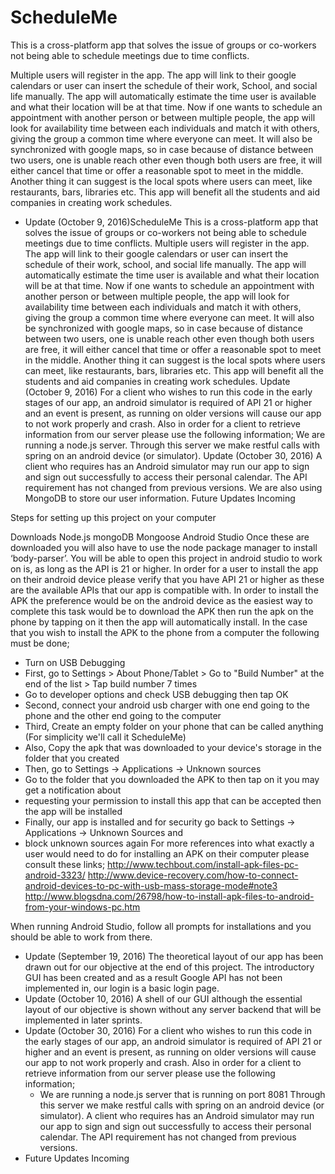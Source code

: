 # ScheduleMe

This is a cross-platform app that solves the issue of groups or co-workers not being able to schedule meetings due to time conflicts.

Multiple users will register in the app. The app will link to their google calendars or user can insert the schedule of their work,
School, and social life manually. The app will automatically estimate the time user is available and what their location will be at that
time. Now if one wants to schedule an appointment with another person or between multiple people, the app will look for availability time
between each individuals and match it with others, giving the group a common time where everyone can meet. It will also be synchronized
with google maps, so in case because of distance between two users, one is unable reach other even though both users are free, it will
either cancel that time or offer a reasonable spot to meet in the middle. Another thing it can suggest is the local spots where users can
meet, like restaurants, bars, libraries etc. This app will benefit all the students and aid companies in creating work schedules.

* Update (October 9, 2016)ScheduleMe
This is a cross-platform app that solves the issue of groups or co-workers not being able to schedule meetings due to time conflicts.
Multiple users will register in the app. The app will link to their google calendars or user can insert the schedule of their work, school, and social life manually. The app will automatically estimate the time user is available and what their location will be at that time. Now if one wants to schedule an appointment with another person or between multiple people, the app will look for availability time between each individuals and match it with others, giving the group a common time where everyone can meet. It will also be synchronized with google maps, so in case because of distance between two users, one is unable reach other even though both users are free, it will either cancel that time or offer a reasonable spot to meet in the middle. Another thing it can suggest is the local spots where users can meet, like restaurants, bars, libraries etc. This app will benefit all the students and aid companies in creating work schedules.
Update (October 9, 2016) For a client who wishes to run this code in the early stages of our app, an android simulator is required of API 21 or higher and an event is present, as running on older versions will cause our app to not work properly and crash. Also in order for a client to retrieve information from our server please use the following information;
We are running a node.js server. Through this server we make restful calls with spring on an android device (or simulator).
Update (October 30, 2016) A client who requires has an Android simulator may run our app to sign and sign out successfully to access their personal calendar. The API requirement has not changed from previous versions. We are also using MongoDB to store our user information.
Future Updates Incoming




Steps for setting up this project on your computer


Downloads
Node.js
mongoDB
Mongoose
Android Studio
Once these are downloaded you will also have to use the node package manager to install ‘body-parser’. You will be able to open this project in android studio to work on is, as long as the API is 21 or higher.  In order for a user to install the app on their android device please verify that you have API 21 or higher as these are the available APIs that our app is compatible with.  In order to install the APK the preference would be on the android device as the easiest way to complete this task would be to download the APK then run the apk on the phone by tapping on it then the app will automatically install.
In the case that you wish to install the APK to the phone from a computer the following must be done;
- Turn on USB Debugging 
- First, go to Settings > About Phone/Tablet > Go to "Build Number" at the end of the list > Tap build number 7 times
- Go to developer options and check USB debugging then tap OK 
- Second, connect your android usb charger with one end going to the phone and the other end going to the computer
- Third, Create an empty folder on your phone that can be called anything (For simplicity we'll call it ScheduleMe)
- Also, Copy the apk that was downloaded to your device's storage in the folder that you created
- Then, go to Settings -> Applications -> Unknown sources
- Go to the folder that you downloaded the APK to then tap on it you may get a notification about 
- requesting your permission to install this app that can be accepted then the app will be installed
- Finally, our app is installed and for security go back to Settings -> Applications -> Unknown Sources and 
- block unknown sources again
For more references into what exactly a user would need to do for installing an APK on their computer please consult
these links;
http://www.techbout.com/install-apk-files-pc-android-3323/
http://www.device-recovery.com/how-to-connect-android-devices-to-pc-with-usb-mass-storage-mode#note3
http://www.blogsdna.com/26798/how-to-install-apk-files-to-android-from-your-windows-pc.htm

When running Android Studio, follow all prompts for installations and you should be able to work from there.
* Update (September 19, 2016)
The theoretical layout of our app has been drawn out for our objective at the end of this project.  The introductory GUI has
been created and as a result Google API has not been implemented in, our login is a basic login page.
* Update (October 10, 2016)
A shell of our GUI although the essential layout of our objective is shown without any server backend that will be implemented
in later sprints.
* Update (October 30, 2016)
For a client who wishes to run this code in the early stages of our app, an android simulator is required of API 21 or higher and an event is present, as running on older versions will cause our app to not work properly and crash.  Also in order for a client to retrieve information from our server please use the following information; 
  - We are running a node.js server that is running on port 8081 
Through this server we make restful calls with spring on an android device (or simulator).
A client who requires has an Android simulator may run our app to sign and sign out successfully to access their personal calendar.  The API requirement has not changed from previous versions.  
* Future Updates Incoming
